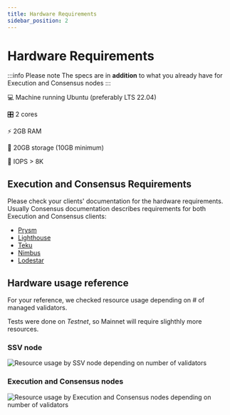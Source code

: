 ```yaml
---
title: Hardware Requirements
sidebar_position: 2
---
```

# Hardware Requirements
:::info Please note
The specs are in **addition** to what you already have for Execution and Consensus nodes
:::

💻 Machine running Ubuntu (preferably LTS 22.04) 

🎛️ 2 cores

⚡️ 2GB RAM

📀 20GB storage (10GB minimum)

🧮 IOPS > 8K

## Execution and Consensus Requirements
Please check your clients' documentation for the hardware requirements. Usually Consensus documentation describes requirements for both Execution and Consensus clients:
* [Prysm](https://docs.prylabs.network/docs/install/install-with-script#step-1-review-prerequisites-and-best-practices)
* [Lighthouse](https://lighthouse-book.sigmaprime.io/installation.html?highlight=hardware#recommended-system-requirements)
* [Teku](https://docs.teku.consensys.io/get-started/system-requirements)
* [Nimbus](https://nimbus.guide/hardware.html)
* [Lodestar](https://chainsafe.github.io/lodestar/run/getting-started/quick-start-custom-guide#hardware-requirements)

## Hardware usage reference
For your reference, we checked resource usage depending on # of managed validators.

Tests were done on *Testnet*, so Mainnet will require slighthly more resources.

### SSV node

![Resource usage by SSV node depending on number of validators](/img/table_SSV.png)

### Execution and Consensus nodes

![Resource usage by Execution and Consensus nodes depending on number of validators](/img/table_ELCL.png)